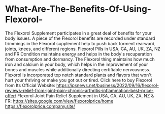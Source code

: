 # What-Are-The-Benefits-Of-Using-Flexorol-
The Flexorol Supplement participates in a great deal of benefits for your body issues. A piece of the Flexorol benefits are recorded under standard trimmings in the Flexorol supplement help to push back torment rearward, joints, knees, and different regions. Flexorol Pills in USA, CA, AU, UK, ZA, NZ and FR Condition maintains energy and helps in the body's recuperation from consumption and dormancy. The Flexorol thing maintains how much iron and calcium in your body, which helps in the improvement of your bones and muscles while additionally directing certifiable nervousness. Flexorol is incorporated top notch standard plants and flavors that won't hurt your thriving or make you got out or tired. Click here to buy Flexorol from Its Official Website: https://ipsnews.net/business/2022/09/16/flexorol-reviews-relief-from-joint-pain-chronic-arthritis-inflammation-best-price-offer/  Flexorol Joint Pain Relief Supplement in USA, CA, AU, UK, ZA, NZ &amp; FR: https://sites.google.com/view/flexorolprice/home  https://flexorolprice.company.site/
